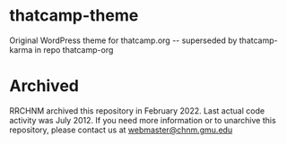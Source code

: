 # thatcamp-theme
Original WordPress theme for thatcamp.org -- superseded by thatcamp-karma in repo thatcamp-org

# Archived
RRCHNM archived this repository in February 2022. Last actual code activity was July 2012. 
If you need more information or to unarchive this repository, please contact us at webmaster@chnm.gmu.edu
